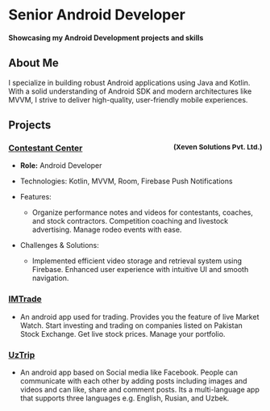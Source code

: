 # Senior Android Developer

#### Showcasing my Android Development projects and skills

## About Me
I specialize in building robust Android applications using Java and Kotlin. With a solid understanding of Android SDK and modern architectures like MVVM, I strive to deliver high-quality, user-friendly mobile experiences.

## Projects

### [Contestant Center](https://play.google.com/store/apps/details?id=com.oboIdeas.contestant) <span style="vertical-align: middle; font-size: smaller; float: right;">(Xeven Solutions Pvt. Ltd.)</span>
- **Role:** Android Developer

- Technologies: Kotlin, MVVM, Room, Firebase Push Notifications

- Features:
  - Organize performance notes and videos for contestants, coaches, and stock contractors. Competition coaching and livestock advertising. Manage rodeo events with ease.
- Challenges & Solutions:
  - Implemented efficient video storage and retrieval system using Firebase. Enhanced user experience with intuitive UI and smooth navigation.


### [IMTrade](https://play.google.com/store/apps/details?id=com.microlinks.IMTrade)
- An android app used for trading. Provides you the feature of live Market Watch. Start investing and trading on companies listed on Pakistan Stock Exchange. Get live stock prices. Manage your portfolio.

### [UzTrip](https://play.google.com/store/apps/details?id=com.uztrip.application)
- An android app based on Social media like Facebook. People can communicate with each other by adding posts including images and videos and can like, share and comment posts. Its a multi-language app that supports three languages e.g. English, Rusian, and Uzbek.

